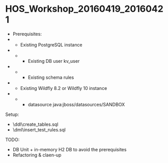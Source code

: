 # HOS_Workshop_20160419_20160421
* Prerequisites:
* * Existing PostgreSQL instance
* * * Existing DB user kv_user
* * * Existing schema rules
* * Existing Wildfly 8.2 or Wildfly 10 instance
* * * datasource java:jboss/datasources/SANDBOX

Setup:
* \ddl\create_tables.sql
* \dml\insert_test_rules.sql

TODO:
* DB Unit + in-memory H2 DB to avoid the prerequisites
* Refactoring & claen-up